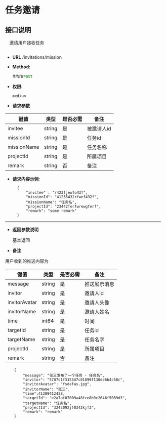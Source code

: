 # 任务邀请

## 接口说明

　邀请用户接收任务

## 


* **URL**
        /invitations/mission

* **Method:**
  
  ####<font color=green>`POST`</font>

* **权限:**

  `medium`

*  **请求参数**

**键值** | **类型** | **是否必需** | **备注**
---------|----------|--------------|---------
invitee|string|是|被邀请人id
missionId|string|是|任务id
missionName|string|是|任务名称
projectId|string|是|所属项目
remark|string|否|备注

* **请求内容示例:**


        { 
            "invitee" : "r423fjewfo43f",
            "missionId": "41235432rfwef432f",
            "missionName": "任务名",
            "projectId": "23442ferfwrewgferf",
            "remark": "some remark"
        }
--- 
*  **返回参数说明**

    基本返回
    
*  **备注**

用户收到的推送内容为

**键值** | **类型** | **是否必需** | **备注**
---------|----------|--------------|---------
message    |string |是 |推送展示消息
invitor    |string |是 |邀请人id
invitorAvatar|string|是|邀请人头像
invitorName|string|是|邀请人姓名
time|int64|是|时间
targetId    |string |是 |任务id
targetName    |string |是 |任务名字
projectId|string|是|所属项目
remark    |string |否 |备注

        {
            "message": "张三发布了一个任务 - 任务名",
            "invitor": "5787c1f315347c01899f130de6b4c58c",
            "invitorAvatar": "fsdafas.jpg",
            "invitorName": "张三",
            "time":41289412438,
            "targetId": "e2a7af07009a48fce8b0c2646f5089d3",
            "targetName": "任务名",
            "projectId": "3243092jf0342kjf3",
            "remark": "remark"
        }